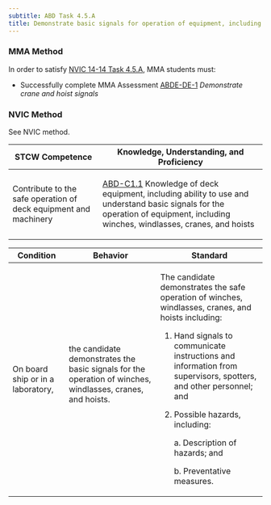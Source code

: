 ```yaml
---
subtitle: ABD Task 4.5.A 
title: Demonstrate basic signals for operation of equipment, including winches, windlasses, cranes, and hoists
---
```



### MMA Method

In order to satisfy  [NVIC 14-14  Task  4.5.A]({{site.baseurl}}/assets/images/nvic-14-14.pdf), MMA students must:

* Successfully complete MMA Assessment [ABDE-DE-1]({{site.baseurl}}/assessments/Common/ABDE-DE-1) *Demonstrate crane and hoist signals*


### NVIC Method

<a onclick="togglevisibility('nvic_methods')" >See NVIC method.</a>

<div id='nvic_methods' class='hide'>

<table>
<thead>
<tr>
<th class='forty'> STCW Competence </th>
<th class='sixty'> Knowledge, Understanding, and Proficiency </th>
</tr>
</thead>




<tbody>
<tr><td markdown='1'>

Contribute to the safe operation of deck equipment and machinery

</td><td markdown='1'>

[ABD-C1.1](../../tables/25.html#ABD-C1.1) Knowledge of deck equipment, including ability to use and understand basic signals for the operation of equipment, including winches, windlasses, cranes, and hoists

</td></tr>


</tbody>
</table>


<table>
<thead>
<tr><th class='twenty'>  Condition </th><th class='twenty'> Behavior </th><th  class='sixty'>Standard </th></tr>
</thead>
<tbody >



<tr><td markdown='1'>

On board ship or in a laboratory,

</td><td markdown='1'>

the candidate demonstrates the basic signals for the operation of winches, windlasses, cranes, and hoists.

<br>

<div class="tooltip">
<span class="tooltiptext">
</span>
</div>


</td><td markdown='1'>

The candidate demonstrates the safe operation of winches, windlasses, cranes, and hoists including:

1. Hand signals to communicate instructions and information from supervisors, spotters, and other personnel; and
2. Possible hazards, including:

	a. Description of hazards; and

	b. Preventative measures. 

</td></tr>
</tbody>
</table>
</div>
